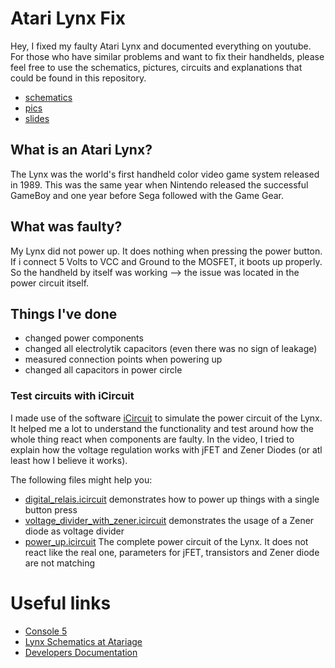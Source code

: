# Atari Lynx Fix
Hey, I fixed my faulty Atari Lynx and documented everything on youtube. For those who have similar problems and want to fix their 
 handhelds, please feel free to use the schematics, pictures, circuits and explanations that could be found in this repository.
  
* [schematics](./schematics)
* [pics](./pics)
* [slides](./slides)


## What is an Atari Lynx?
The Lynx was the world's first handheld color video game system released in 1989. This was the same year when Nintendo released 
the successful GameBoy and one year before Sega followed with the Game Gear. 


## What was faulty?
My Lynx did not power up. It does nothing when pressing the power button. If i connect 5 Volts to VCC and Ground
to the MOSFET, it boots up properly. So the handheld by itself was working --> the issue was located in the power circuit itself. 


## Things I've done

- changed power components
- changed all electrolytik capacitors (even there was no sign of leakage)
- measured connection points when powering up
- changed all capacitors in power circle


### Test circuits with iCircuit

I made use of the software [iCircuit](http://icircuitapp.com/) to simulate the power circuit of the Lynx. It helped me a lot
 to understand the functionality and test around how the whole thing react when components are faulty. In the video, I tried to explain
 how the voltage regulation works with jFET and Zener Diodes (or atl least how I believe it works).
  
The following files might help you:

* [digital_relais.icircuit](./schematics/digital_relais.icircuit) demonstrates how to power up things with a single button press
* [voltage_divider_with_zener.icircuit](schematics/voltage_divider_with_zener.icircuit) demonstrates the usage of a Zener diode as voltage divider
* [power_up.icircuit](./schematics/power_up.icircuit) The complete power circuit of the Lynx. It does not react like the real one, parameters for jFET, transistors and Zener diode are not matching  




# Useful links

* [Console 5](https://console5.com/store/catalogsearch/result/?q=atari+lynx)
* [Lynx Schematics at Atariage](https://atariage.com/Lynx/archives/schematics/index.html?SystemID=LYNX)
* [Developers Documentation](https://atariage.com/Lynx/archives/developer_docs/LynxDeveloperDocs.zip)